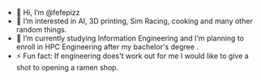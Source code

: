 - 👋 Hi, I’m @fefepizz
- 👀 I’m interested in AI, 3D printing, Sim Racing, cooking and many other random things.
- 🌱 I’m currently studying Information Engineering and I'm planning to enroll in HPC Engineering after my bachelor's degree .
- ⚡ Fun fact: If engineering does't work out for me I would like to give a shot to opening a ramen shop.

<!---
fefepizz/fefepizz is a ✨ special ✨ repository because its `README.md` (this file) appears on your GitHub profile.
You can click the Preview link to take a look at your changes.
--->
